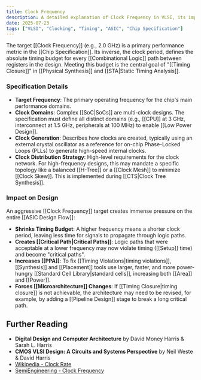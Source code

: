 ```yaml
---
title: Clock Frequency
description: A detailed explanation of Clock Frequency in VLSI, its impact on chip specification, design, and timing closure.
date: 2025-07-23
tags: ["VLSI", "Clocking", "Timing", "ASIC", "Chip Specification"]
---
```

The target [[Clock Frequency]] (e.g., 2.0 GHz) is a primary performance metric in the [[Chip Specification]]. Its inverse, the clock period, defines the absolute timing budget for every [[Combinational Logic]] path between registers in the design. Meeting this budget is the central goal of "[[Timing Closure]]" in [[Physical Synthesis]] and [[STA|Static Timing Analysis]].

### Specification Details
*   **Target Frequency**: The primary operating frequency for the chip's main performance domains.
*   **Clock Domains**: Complex [[SoC|SoCs]] are multi-clock designs. The specification must define all distinct domains (e.g., [[CPU]] at 3 GHz, interconnect at 1.5 GHz, peripherals at 100 MHz) to enable [[Low Power Design]].
*   **Clock Generation**: Describes how clocks are created, typically using an external crystal oscillator as a reference for on-chip Phase-Locked Loops (PLLs) to generate high-speed internal clocks.
*   **Clock Distribution Strategy**: High-level requirements for the clock network. For high-frequency designs, this may mandate a specific topology like a balanced [[H-Tree]] or a [[Clock Mesh]] to minimize [[Clock Skew]]. This is implemented during [[CTS|Clock Tree Synthesis]].

### Impact on Design
An aggressive [[Clock Frequency]] target creates immense pressure on the entire [[ASIC Design Flow]]:
*   **Shrinks Timing Budget**: A higher frequency means a shorter clock period, leaving less time for signals to propagate through logic paths.
*   **Creates [[Critical Path|Critical Paths]]**: Logic paths that were acceptable at a lower frequency may now violate timing ([[Setup]] time) and become "critical paths".
*   **Increases [[PPA]]**: To fix [[Timing Violations|timing violations]], [[Synthesis]] and [[Placement]] tools use larger, faster, and more power-hungry [[Standard Cell Library|standard cells]], increasing both [[Area]] and [[Power]].
*   **Forces [[Microarchitecture]] Changes**: If [[Timing Closure|timing closure]] is not achievable, the architecture may need to be revised, for example, by adding a [[Pipeline Design]] stage to break a long critical path.

## Further Reading

*   **Digital Design and Computer Architecture** by David Money Harris & Sarah L. Harris
*   **CMOS VLSI Design: A Circuits and Systems Perspective** by Neil Weste & David Harris
*   [Wikipedia - Clock Rate](https://en.wikipedia.org/wiki/Clock_rate)
*   [SemiEngineering - Clock Frequency](https://semiengineering.com/clock-frequency/)